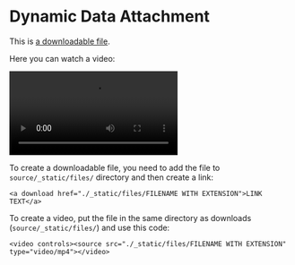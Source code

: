 # Dynamic Data Attachment

This is <a download href="./_static/files/test.xlsx">a downloadable file</a>.

Here you can watch a video:

<video controls><source src="./_static/files/test.mp4" type="video/mp4"></video>

To create a downloadable file, you need to add the file to `source/_static/files/` directory and then create a link:

`<a download href="./_static/files/FILENAME WITH EXTENSION">LINK TEXT</a>`

To create a video, put the file in the same directory as downloads (`source/_static/files/`) and use this code:

`<video controls><source src="./_static/files/FILENAME WITH EXTENSION" type="video/mp4"></video>`
